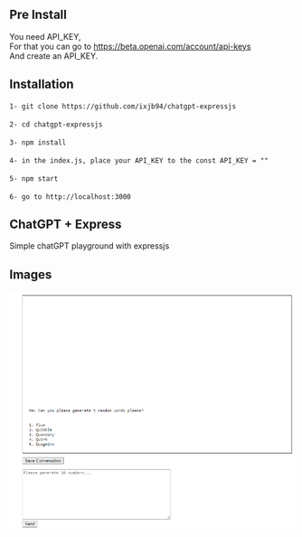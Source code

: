 ## Pre Install
You need API_KEY,    
For that you can go to https://beta.openai.com/account/api-keys    
And create an API_KEY.

## Installation
```
1- git clone https://github.com/ixjb94/chatgpt-expressjs

2- cd chatgpt-expressjs

3- npm install

4- in the index.js, place your API_KEY to the const API_KEY = ""

5- npm start

6- go to http://localhost:3000
```

## ChatGPT + Express
Simple chatGPT playground with expressjs

## Images
![types](https://raw.githubusercontent.com/ixjb94/chatgpt-expressjs/master/images/gpt.png "chatgpt playground")